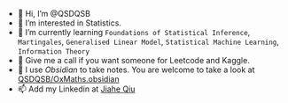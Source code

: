 - 👋 Hi, I’m @QSDQSB
- 👀 I’m interested in Statistics.
- 🌱 I’m currently learning `Foundations of Statistical Inference`, `Martingales`, `Generalised Linear Model`, `Statistical Machine Learning`, `Information Theory`
- 🧺 Give me a call if you want someone for Leetcode and Kaggle.
- 🐽 I use *Obsidian* to take notes. You are welcome to take a look at [QSDQSB/OxMaths.obsidian](https://github.com/QSDQSB/OxMaths.obsidian)
- 📫 Add my Linkedin at [Jiahe Qiu](https://www.linkedin.com/in/jiahe-qiu/)

<!---
QSDQSB/QSDQSB is a ✨ special ✨ repository because its `README.md` (this file) appears on your GitHub profile.
You can click the Preview link to take a look at your changes.
--->

